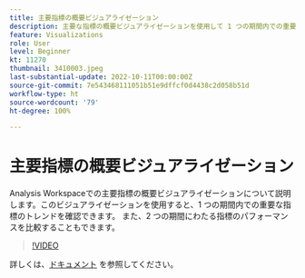 ```yaml
---
title: 主要指標の概要ビジュアライゼーション
description: 主要な指標の概要ビジュアライゼーションを使用して 1 つの期間内での重要な指標のトレンドを確認する方法を説明します。
feature: Visualizations
role: User
level: Beginner
kt: 11270
thumbnail: 3410003.jpeg
last-substantial-update: 2022-10-11T00:00:00Z
source-git-commit: 7e543468111051b51e9dffcf0d4438c2d058b51d
workflow-type: ht
source-wordcount: '79'
ht-degree: 100%

---
```



# 主要指標の概要ビジュアライゼーション

Analysis Workspaceでの主要指標の概要ビジュアライゼーションについて説明します。このビジュアライゼーションを使用すると、1 つの期間内での重要な指標のトレンドを確認できます。 また、2 つの期間にわたる指標のパフォーマンスを比較することもできます。

>[!VIDEO](https://video.tv.adobe.com/v/3410003/?quality=12&learn=on)

詳しくは、[ドキュメント](https://experienceleague.adobe.com/docs/analytics/analyze/analysis-workspace/visualizations/key-metric.html?lang=ja) を参照してください。
